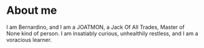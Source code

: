 # About me
I am Bernardino, and I am a JOATMON, a Jack Of All Trades, Master of None kind of person. I am insatiably curious, unhealthily restless, and I am a voracious learner.